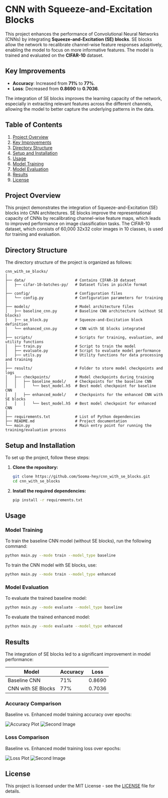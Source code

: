 # CNN with Squeeze-and-Excitation Blocks

This project enhances the performance of Convolutional Neural Networks (CNNs) by integrating **Squeeze-and-Excitation (SE) blocks**. SE blocks allow the network to recalibrate channel-wise feature responses adaptively, enabling the model to focus on more informative features. The model is trained and evaluated on the **CIFAR-10** dataset.

## Key Improvements

- **Accuracy**: Increased from **71%** to **77%**.
- **Loss**: Decreased from **0.8690** to **0.7036**.

The integration of SE blocks improves the learning capacity of the network, especially in extracting relevant features across the different channels, allowing the model to better capture the underlying patterns in the data.

## Table of Contents

1. [Project Overview](#project-overview)
2. [Key Improvements](#key-improvements)
3. [Directory Structure](#directory-structure)
4. [Setup and Installation](#setup-and-installation)
5. [Usage](#usage)
6. [Model Training](#model-training)
7. [Model Evaluation](#model-evaluation)
8. [Results](#results)
9. [License](#license)

## Project Overview

This project demonstrates the integration of Squeeze-and-Excitation (SE) blocks into CNN architectures. SE blocks improve the representational capacity of CNNs by recalibrating channel-wise feature maps, which leads to improved performance on image classification tasks. The CIFAR-10 dataset, which consists of 60,000 32x32 color images in 10 classes, is used for training and evaluation.

## Directory Structure

The directory structure of the project is organized as follows:

```plaintext
cnn_with_se_blocks/
│
├── data/                      # Contains CIFAR-10 dataset
│   ├── cifar-10-batches-py/   # Dataset files in pickle format
│  
├── config/                    # Configuration files
│   └── config.py              # Configuration parameters for training
│
├── models/                    # Model architecture files
│   ├── baseline_cnn.py        # Baseline CNN architecture (without SE blocks)
│   ├── se_block.py            # Squeeze-and-Excitation block definition
│   └── enhanced_cnn.py        # CNN with SE blocks integrated
│
├── scripts/                   # Scripts for training, evaluation, and utility functions
│   ├── train.py               # Script to train the model
│   ├── evaluate.py            # Script to evaluate model performance
│   ├── utils.py               # Utility functions for data processing and training
│
├── results/                   # Folder to store model checkpoints and logs
│   ├── checkpoints/           # Model checkpoints during training
│   │   ├── baseline_model/    # Checkpoints for the baseline CNN
│   │   │   └── best_model.h5  # Best model checkpoint for baseline CNN
│   │   ├── enhanced_model/    # Checkpoints for the enhanced CNN with SE blocks
│   │   │   └── best_model.h5  # Best model checkpoint for enhanced CNN
│
├── requirements.txt           # List of Python dependencies
├── README.md                  # Project documentation
└── main.py                    # Main entry point for running the training/evaluation process
```

## Setup and Installation

To set up the project, follow these steps:

1. **Clone the repository:**

    ```bash
    git clone https://github.com/Sooma-hey/cnn_with_se_blocks.git
    cd cnn_with_se_blocks
    ```

2. **Install the required dependencies:**

    ```bash
    pip install -r requirements.txt
    ```


## Usage

### Model Training

To train the baseline CNN model (without SE blocks), run the following command:

```bash
python main.py --mode train --model_type baseline
```

To train the CNN model with SE blocks, use:

```bash
python main.py --mode train --model_type enhanced
```

### Model Evaluation

To evaluate the trained baseline model:

```bash
python main.py --mode evaluate --model_type baseline
```

To evaluate the trained enhanced model:

```bash
python main.py --mode evaluate --model_type enhanced
```

## Results

The integration of SE blocks led to a significant improvement in model performance:

| Model              | Accuracy | Loss  |
|-------------------|----------|-------|
| Baseline CNN      | 71%      | 0.8690 |
| CNN with SE Blocks | 77%      | 0.7036 |


### **Accuracy Comparison**
Baseline vs. Enhanced model training accuracy over epochs:

![Accuracy Plot](results/plots/baseline/accuracy.png) ![Second Image](results/plots/enhanced/accuracy.png)

### **Loss Comparison**
Baseline vs. Enhanced model training loss over epochs:


![Loss Plot](results/plots/baseline/loss.png) ![Second Image](results/plots/enhanced/loss.png)

## License

This project is licensed under the MIT License - see the [LICENSE](LICENSE) file for details.

